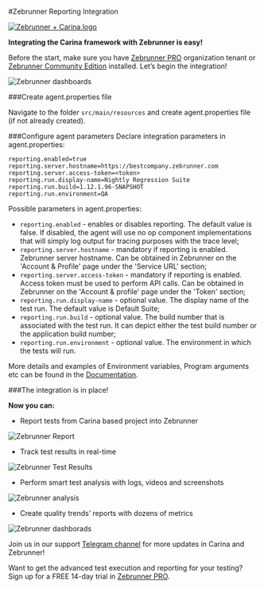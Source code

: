 #Zebrunner Reporting Integration

[![Zebrunner + Carina logo](../img/carinaPlusZebrunner.png)](https://zebrunner.com/)

**Integrating the Carina framework with Zebrunner is easy!**

Before the start, make sure you have [Zebrunner PRO](https://zebrunner.com/) organization tenant or [Zebrunner Community Edition](https://github.com/zebrunner/community-edition) installed.
Let’s begin the integration!

![Zebrunner dashboards](../img/zebrDashboards.jpg)

###Create agent.properties file

Navigate to the folder `src/main/resources` and create agent.properties file (if not already created).

###Configure agent parameters
Declare integration parameters in agent.properties:

```
reporting.enabled=true
reporting.server.hostname=https://bestcompany.zebrunner.com
reporting.server.access-token=<token>
reporting.run.display-name=Nightly Regression Suite
reporting.run.build=1.12.1.96-SNAPSHOT
reporting.run.environment=QA
```
Possible parameters in agent.properties:

- `reporting.enabled` - enables or disables reporting. The default value is false. If disabled, the agent will use no op component implementations that will simply log output for tracing purposes with the trace level;
- `reporting.server.hostname` - mandatory if reporting is enabled. Zebrunner server hostname. Can be obtained in Zebrunner on the 'Account & Profile' page under the 'Service URL' section;
- `reporting.server.access-token` - mandatory if reporting is enabled. Access token must be used to perform API calls. Can be obtained in Zebrunner on the 'Account & profile' page under the 'Token' section;
- `reporting.run.display-name` - optional value. The display name of the test run. The default value is Default Suite;
- `reporting.run.build` - optional value. The build number that is associated with the test run. It can depict either the test build number or the application build number;
- `reporting.run.environment` - optional value. The environment in which the tests will run.

More details and examples of Environment variables, Program arguments etc can be found in the 
[Documentation](https://zebrunner.com/documentation/reporting/carina-testng/). 

###The integration is in place!

**Now you can:**

* Report tests from Carina based project into Zebrunner

![Zebrunner Report](../img/report_tests_to_Zebrunner.png)

* Track test results in real-time

![Zebrunner Test Results](../img/track_test_results.png)

* Perform smart test analysis with logs, videos and screenshots

![Zebrunner analysis](../img/perform_smart_analysis.png)
  
* Create quality trends’ reports with dozens of metrics

![Zebrunner dashborads](../img/zebrDashboards.jpg)

Join us in our support [Telegram channel](https://t.me/zebrunner)
for more updates in Carina and Zebrunner!

Want to get the advanced test execution and reporting for your testing? Sign up for a FREE 14-day trial in
[Zebrunner PRO](https://zebrunner.com/).
